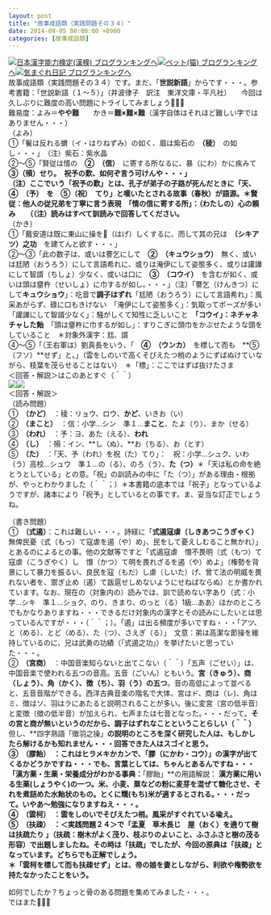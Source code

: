 ```yaml
---
layout: post
title: "故事成語類（実践問題その３４）"
date: 2014-09-05 00:00:00 +0900
categories: [故事成語類]
---
```


[![](/syuusyuu9701/assets/images/故事成語類（実践問題その３４）-br_c_3028_1.gif)](http://blog.with2.net/link.php?1659096:3028 "日本漢字能力検定(漢検) ブログランキングへ")[日本漢字能力検定(漢検) ブログランキングへ](http://blog.with2.net/link.php?1659096:3028)[![](/syuusyuu9701/assets/images/故事成語類（実践問題その３４）-br_c_1348_1.gif)](http://blog.with2.net/link.php?1659096:1348 "ペット(猫) ブログランキングへ")[ペット(猫) ブログランキングへ](http://blog.with2.net/link.php?1659096:1348)[![](/syuusyuu9701/assets/images/故事成語類（実践問題その３４）-br_c_9257_1.gif)](http://blog.with2.net/link.php?1659096:9257 "気まぐれ日記 ブログランキングへ")[気まぐれ日記 ブログランキングへ](http://blog.with2.net/link.php?1659096:9257)  
故事成語類（実践問題その３４）です。まだ、「**世説新語**」からです・・・。参考書籍：「世説新語（１～５）」（井波律子　訳注　東洋文庫・平凡社）　　今回は久しぶりに難度の高い問題にトライしてみましょう👋👋👋　　  
難易度：よみ＝**やや難**　　かき＝**難×難×難**（漢字自体はそれほど難しい字ではありません・・・）  
（よみ）  
①「鬢は反れる蝟（イ・はりねずみ）の如く、眉は紫石の　**（稜）**　の如し・・・」　（注）紫石：紫水晶　  
②～⑤「賢従は情の　**②　（信）**　に寄する所なるに、暴（にわ）かに疾みて　**③（殞）**せり。　祝予の歎、如何ぞ言う可けんや・・・」  
（注）ここでいう「祝予の歎」とは、孔子が弟子の子路が死んだときに「天、　**④　（予）**　を　**⑤（祝）**　てり」と嘆いたとされる故事（春秋）が語源。＊賢従：他人の従兄弟を丁寧に言う表現　「情の信に寄する所」：（わたしの）心の頼み　　（**（注）読みはすべて訓読みで回答してください。**  
（かき）  
①「戴安道は既に東山に操を（はげ）しくするに、而して其の兄は　**（シキアツ）之功**　を建てんと欲す・・・」  
②～③「此の数子は、或いは謇乞にして　**②　（キュウショウ）**　無く、或いは尪陋（おうろう）にして言語希れに、或りは淹伊にして姿態多く、或りは讙譁にして智諝（ちしょ）少なく、或いは口に　**③　（コウイ）**　を含むが如く、或いは頭は齏杵（せいしょ）に巾するが如し。・・・」（注）「謇乞（けんきつ）にして**キュウショウ**」：吃音で**調子はずれ**「尪陋（おうろう）にして言語希れ」：風采あがらず、碌に口もきけない　「淹伊にして姿態多く」：気取ってポーズが多い　「讙譁にして智諝少なく」：騒がしくて知性に乏しいこと　**「コウイ」：ネチャネチャした飴**　「頭は齏杵に巾するが如し」：すりこぎに頭巾をかぶせたような頭をしていること　＊対象外漢字：尪、諝  
④～⑤「（王右軍は）劉真長をいう、「　**④　（ウンカ）**　を標して而も　**⑤　（フソ）**せず」と。」（雲をしのいで高くそびえたつ梢のようにずばぬけていながら、枝葉を茂らせることはない）　＊「標」：ここではずば抜けたさま  
＜回答・解説＞はこのあとすぐ（＾＾）  
![](/syuusyuu9701/assets/images/故事成語類（実践問題その３４）-542682a06a04fe1ad740f71345fcc693.jpg)![](/syuusyuu9701/assets/images/故事成語類（実践問題その３４）-225d73c4a6dab29d678f1c2d9a68ea74.jpg)  
＜回答・解説＞  
（読み問題）  
①　**（かど）**　：稜：リョウ、ロウ、**かど**、いきお（い）  
②　**（まこと）**　：信：小学…シン　準１…**まこと**、たよ（り）、まか（せる）  
③　**（われ）**　：予：ヨ、あた（える）、**われ**  
④　**（し）**　：殞：イン、**し（ぬ）、**お（ちる）、お（とす）  
⑤　**（た）**　：「天、予（われ）を祝（た）てり」：　祝：小学…シュク、いわ（う）高校…シュウ　準１…の（る）、のろ（う）、**た（つ）**＊「天は私の命を絶とうとしている」との意。「祝」の訓読みの中に「た（つ）」がある理由・根拠が、やっとわかりました（＾＾；）＊本書籍の底本では「祝子」となっているようですが、諸本により「祝予」としているとの事です。ま、妥当な訂正でしょうね。  
  
（書き問題）  
①　**（式遏）**：これは難しい・・・。詩経に「**式遏寇虐（しきあつこうぎゃく）**　無俾民憂（式（もっ）て寇虐を遏（や）め」、民をして憂えしむること無かれ）」とあるのによるとの事。他の文献等ですと「式遏寇虐　憯不畏明（式（もつ）て寇虐（こうぎやく）し　憯（かつ）て明を畏れざるを遏（や）めよ」（権勢を背景にして暴力を振るい、良民を寇（もだ）し虐（しいた）げ、曾て法の明威を畏れない者を、禦ぎ止め（遏）て跋扈せしめないようにせねばならぬ）とか書かれています。なお、現在の（対象内の）読みでは、訓で読めない字あり（式：小学…シキ　準１…ショク、のり、きまり、のっと（る）1級…ああ）ほかのところでもかなりありますね・・・できるだけ対象内の漢字とその読みにしたいとは思っているんですが・・・（＾＾；）。「遏」は出る頻度が多いですね・・・「アツ、と（める）、とど（める）、た（つ）、さえぎ（る）」　文意：弟は高潔な節操を維持しているのに、兄は武勇の功績（「式遏之功」）を挙げたいと思っていた・・・。  
②　**（宮商）**　：中国音楽知らないと出てこない（＾＾）「五声（ごせい）」は、中国音楽で使われる五つの音高。五音（ごいん）ともいう。**宮（きゅう）、商（しょう）、角（かく）、徴（ち）、羽（う）の五つ**。音の高低によって並べると、五音音階ができる。西洋古典音楽の階名で大体、宮はド、商は（レ)、角はミ、徴はソ、羽はラにあたると説明されることが多い。後に変宮（宮の低半音）と変徴（徴の低半音）が加えられ、七声または七音となった。・・・だって。**その宮と商が無いというのだから、調子はずれなことということらしい（＾＾）**　但し、**四字熟語「徴羽之操」**の説明のところを深く研究した人は、もしかしたら解けるかも知れません・・・回答できた人はスゴイと思う。  
③　**（膠飴）**　：これはヒラメキかカンで、「膠（にかわ・コウ）」の漢字が出てくるかどうかですね・・・でも、言葉としては、ちゃんとあるんですね・・・「漢方薬・生薬・栄養成分がわかる事典：**「膠飴」**の用語解説： **漢方薬に用いる生薬(しょうやく)の一つ。米、小麦、粟などの粉に麦芽を混ぜて糖化させ、それを煮詰めた水飴状のもの。**とくに糯(もち)米が適するとされる。・・・だって。いやあ～勉強になりますねえ・・・。  
④　**（雲柯）**　：雲をしのいでそびえたつ梢。風采がすぐれている喩え。  
⑤　**（扶疎）**　：＜実践問題２４＞で「孟夏　草木長じ　屋（おく）を遶りて樹は扶疏たり 」（扶疏：樹木がよく茂り、枝ぶりのよいこと、ふさふさと樹の茂る形容）で出題しましたね。その時は**「扶疏」**でしたが、今回の原典は**「扶疎」**となっています。どちらでも正解でしょう。  
＊**「雲柯を標して而も扶疎せず」とは、帝の娘を妻としながら、利欲や権勢欲を持たなかったことをいう。**  
  
  
如何でしたか？ちょっと骨のある問題を集めてみました・・・。  
ではまた👋👋👋  